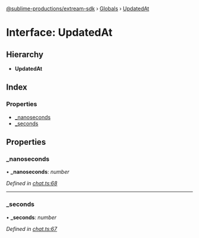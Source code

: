 [@sublime-productions/extream-sdk](../README.md) › [Globals](../globals.md) › [UpdatedAt](updatedat.md)

# Interface: UpdatedAt

## Hierarchy

* **UpdatedAt**

## Index

### Properties

* [_nanoseconds](updatedat.md#_nanoseconds)
* [_seconds](updatedat.md#_seconds)

## Properties

###  _nanoseconds

• **_nanoseconds**: *number*

*Defined in [chat.ts:68](https://github.com/Extream-SaaS/ex-sdk/blob/b2de5a9/src/chat.ts#L68)*

___

###  _seconds

• **_seconds**: *number*

*Defined in [chat.ts:67](https://github.com/Extream-SaaS/ex-sdk/blob/b2de5a9/src/chat.ts#L67)*
